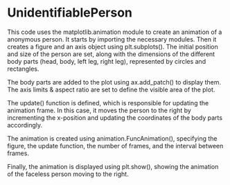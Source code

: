 # UnidentifiablePerson

This code uses the matplotlib.animation module to create an animation of a anonymous person. It starts by importing the necessary modules. Then it creates a figure and an axis object using plt.subplots(). The initial position and size of the person are set, along with the dimensions of the different body parts (head, body, left leg, right leg), represented by circles and rectangles.

The body parts are added to the plot using ax.add_patch() to display them. The axis limits & aspect ratio are set to define the visible area of the plot.

The update() function is defined, which is responsible for updating the animation frame. In this case, it moves the person to the right by incrementing the x-position and updating the coordinates of the body parts accordingly.

The animation is created using animation.FuncAnimation(), specifying the figure, the update function, the number of frames, and the interval between frames.

Finally, the animation is displayed using plt.show(), showing the animation of the faceless person moving to the right.
